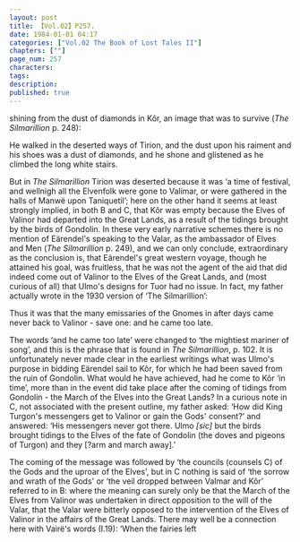 ```yaml
---
layout: post
title: 【Vol.02】P257.
date: 1984-01-01 04:17
categories: ["Vol.02 The Book of Lost Tales II"]
chapters: [""]
page_num: 257
characters: 
tags: 
description: 
published: true
---
```


<p style="text-indent: 0;">
shining from the dust of diamonds in Kôr, an image that was to survive (<I>The Silmarillion</I> p. 248):
</p>

He walked in the deserted ways of Tirion, and the dust upon his raiment and his shoes was a dust of diamonds, and he shone and glistened as he climbed the long white stairs.

But in <I>The Silmarillion</I> Tirion was deserted because it was ‘a time of festival, and wellnigh all the Elvenfolk were gone to Valimar, or were gathered in the halls of Manwë upon Taniquetil’; here on the other hand it seems at least strongly implied, in both B and C, that Kôr was empty because the Elves of Valinor had departed into the Great Lands, as a result of the tidings brought by the birds of Gondolin. In these very early narrative schemes there is no mention of Eärendel's speaking to the Valar, as the ambassador of Elves and Men (<I>The Silmarillion</I> p. 249), and we can only conclude, extraordinary as the conclusion is, that Eärendel's great western voyage, though he attained his goal, was fruitless, that he was not the agent of the aid that did indeed come out of Valinor to the Elves of the Great Lands, and (most curious of all) that Ulmo's designs for Tuor had no issue. In fact, my father actually wrote in the 1930 version of ‘The Silmarillion’:

Thus it was that the many emissaries of the Gnomes in after days came never back to Valinor - save one: and he came too late.

The words ‘and he came too late’ were changed to ‘the mightiest mariner of song’, and this is the phrase that is found in <I>The Silmarillion</I>, p. 102. It is unfortunately never made clear in the earliest writings what was Ulmo's purpose in bidding Eärendel sail to Kôr, for which he had been saved from the ruin of Gondolin. What would he have achieved, had he come to Kôr ‘in time’, more than in the event did take place after the coming of tidings from Gondolin - the March of the Elves into the Great Lands? In a curious note in C, not associated with the present outline, my father asked: ‘How did King Turgon's messengers get to Valinor or gain the Gods' consent?’ and answered: ‘His messengers never got there. Ulmo <I>[sic]</I> but the birds brought tidings to the Elves of the fate of Gondolin (the doves and pigeons of Turgon) and they [?arm and march away].’

The coming of the message was followed by ‘the councils (counsels C) of the Gods and the uproar of the Elves', but in C nothing is said of ‘the sorrow and wrath of the Gods' or ‘the veil dropped between Valmar and Kôr’ referred to in B: where the meaning can surely only be that the March of the Elves from Valinor was undertaken in direct opposition to the will of the Valar, that the Valar were bitterly opposed to the intervention of the Elves of Valinor in the affairs of the Great Lands. There may well be a connection here with Vairë's words (I.19): ‘When the fairies left

